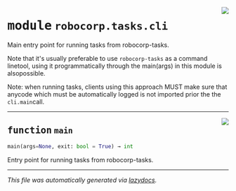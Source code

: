<!-- markdownlint-disable -->

<a href="../../tasks/src/robocorp/tasks/cli.py#L0"><img align="right" style="float:right;" src="https://img.shields.io/badge/-source-cccccc?style=flat-square" /></a>

# <kbd>module</kbd> `robocorp.tasks.cli`
Main entry point for running tasks from robocorp-tasks.

Note that it's usually preferable to use `robocorp-tasks` as a command linetool, using it programmatically through the main(args) in this module is alsopossible.

Note: when running tasks, clients using this approach MUST make sure that anycode which must be automatically logged is not imported prior the the `cli.main`call.


---

<a href="../../tasks/src/robocorp/tasks/cli.py#L19"><img align="right" style="float:right;" src="https://img.shields.io/badge/-source-cccccc?style=flat-square" /></a>

## <kbd>function</kbd> `main`

```python
main(args=None, exit: bool = True) → int
```

Entry point for running tasks from robocorp-tasks.




---

_This file was automatically generated via [lazydocs](https://github.com/ml-tooling/lazydocs)._
